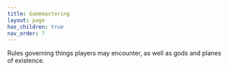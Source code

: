```yaml
---
title: Gamemastering
layout: page
has_children: true
nav_order: 7
---
```


Rules governing things players may encounter, as well as gods and planes of existence.
